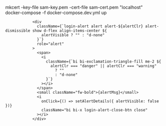 mkcert -key-file sam-key.pem -cert-file sam-cert.pem "localhost"  
docker-compose -f docker-compose.dev.yml up



                <div
                  className={`login-alert alert alert-${alertClr} alert-dismissible show d-flex align-items-center ${
                    alertVisible ? "" : "d-none"
                  }`}
                  role="alert"
                >
                  <span>
                    <i
                      className={`bi bi-exclamation-triangle-fill me-2 ${
                        alertClr === "danger" || alertClr === "warning"
                          ? ""
                          : "d-none"
                      }`}
                    ></i>
                  </span>
                  <small className="fw-bold">{alertMsg}</small>
                  <i
                    onClick={() => setAlertDetails({ alertVisible: false })}
                    className="bi bi-x login-alert-close-btn close"
                  ></i>
                </div>